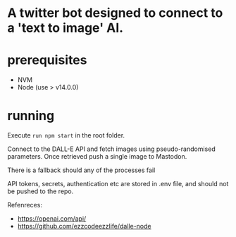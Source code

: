 # A twitter bot designed to connect to a 'text to image' AI.

# prerequisites

-   NVM
-   Node (use > v14.0.0)

# running

Execute `run npm start` in the root folder.

Connect to the DALL-E API and fetch images using pseudo-randomised parameters. Once retrieved push a single image to Mastodon.

There is a fallback should any of the processes fail

API tokens, secrets, authentication etc are stored in .env file, and should not be pushed to the repo.

Refenreces:

-   https://openai.com/api/
-   https://github.com/ezzcodeezzlife/dalle-node

